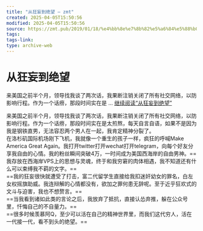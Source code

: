```yaml
---
title: "从狂妄到绝望 – zmt"
created: 2025-04-05T15:50:56
modified: 2025-04-05T15:50:56
source: https://zmt.pub/2019/01/18/%e4%bb%8e%e7%8b%82%e5%a6%84%e5%88%b0%e7%bb%9d%e6%9c%9b/
tags:
tags-link:
type: archive-web
---
```


# 从狂妄到绝望

来美国之前半个月，领导找我谈了两次话，我果断注销关闭了所有社交网络，以防影响行程。作为一个话痨，那段时间实在是 … [继续阅读“从狂妄到绝望”](https://zmt.pub/2019/01/18/%e4%bb%8e%e7%8b%82%e5%a6%84%e5%88%b0%e7%bb%9d%e6%9c%9b/)

来美国之前半个月，领导找我谈了两次话，我果断注销关闭了所有社交网络，以防影响行程。作为一个话痨，那段时间实在是太煎熬，每天自言自语，如果不是因为我是钢铁直男，无法容忍两个男人在一起，我肯定精神分裂了。  
在洛杉矶国际机场刚下飞机，我就像一个重生的孩子一样，疯狂的呼喊Make America Great Again。我打开twitter打开wechat打开telegram，向每个好友分享我自由的心情。我的粉丝瞬间突破4万，一时间成为美国西海岸的自由男神。==我存放在西海岸VPS上的思想与灵魂，终于和我穷窘的肉体相遇，我不知道还有什么可以束缚我不羁的文字。==  
==我的狂妄很快就遭受了打击，富二代留学生直接给我扣迷奸幼女的罪名，白左女权摇旗助威。我连辩解的心情都没有，欲加之罪何患无辞呢。至于近乎狂欢式的文斗与迫害，我也不想赘言。==  
==当我看到诸如此类的言论之后，我放弃了抵抗，直接认怂弃推，躲在公众号里，忏悔自己的不自量力。==  
==很多时候羡慕阿Q，至少可以活在自己的精神世界里，而我们这代穷人，活在一代接一代，看不到头的绝望。== 


